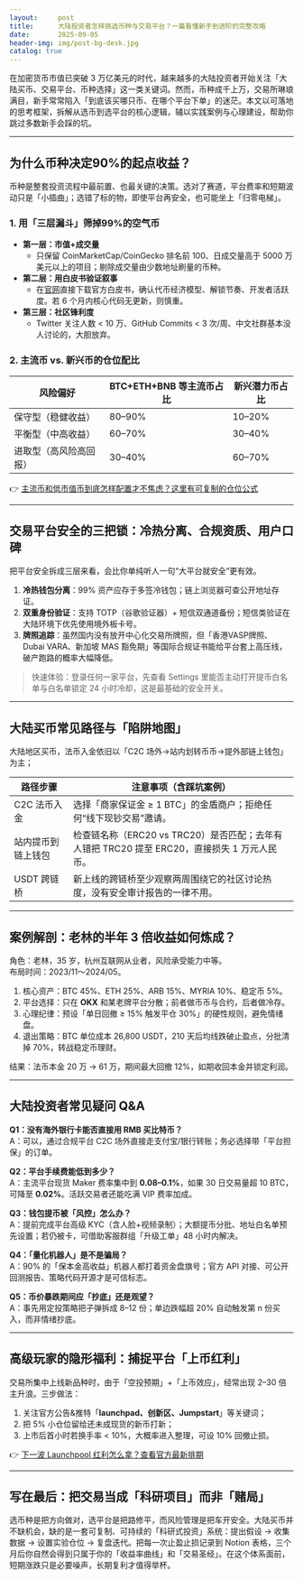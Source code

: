 ```yaml
---
layout:     post
title:      大陆投资者怎样挑选币种与交易平台？一篇看懂新手到进阶的完整攻略
date:       2025-09-05
header-img: img/post-bg-desk.jpg
catalog: true
---
```


在加密货币市值已突破 3 万亿美元的时代，越来越多的大陆投资者开始关注「大陆买币、交易平台、币种选择」这一类关键词。然而，币种成千上万，交易所琳琅满目，新手常常陷入「到底该买哪只币、在哪个平台下单」的迷茫。本文以可落地的思考框架，拆解从选币到选平台的核心逻辑，辅以实践案例与心理建设，帮助你跳过多数新手会踩的坑。

---

## 为什么币种决定90%的起点收益？

币种是整套投资流程中最前置、也最关键的决策。选对了赛道，平台费率和短期波动只是「小插曲」；选错了标的物，即使平台再安全，也可能坐上「归零电梯」。

### 1. 用「三层漏斗」筛掉99%的空气币

- **第一层：市值+成交量**
  - 只保留 CoinMarketCap/CoinGecko 排名前 100、日成交量高于 5000 万美元以上的项目；剔除成交量由少数地址刷量的币种。
- **第二层：用白皮书验证叙事**
  - 在[官网](https://okxdog.com/)直接下载官方白皮书，确认代币经济模型、解锁节奏、开发者活跃度。若 6 个月内核心代码无更新，则慎重。
- **第三层：社区锋利度**
  - Twitter 关注人数 < 10 万、GitHub Commits < 3 次/周、中文社群基本没人讨论的，大胆放弃。

### 2. 主流币 vs. 新兴币的仓位配比

| 风险偏好 | BTC+ETH+BNB 等主流币占比 | 新兴潜力币占比 |
|-----------|------------------------|----------------|
| 保守型（稳健收益） | 80–90% | 10–20% |
| 平衡型（中高收益） | 60–70% | 30–40% |
| 进取型（高风险高回报） | 30–40% | 60–70% |

👉 [主流币和低市值币到底怎样配置才不焦虑？这里有可复制的仓位公式](https://okxdog.com/)

---

## 交易平台安全的三把锁：冷热分离、合规资质、用户口碑

把平台安全拆成三层来看，会比你单纯听人一句“大平台就安全”更有效。

1. **冷热钱包分离**：99% 资产应存于多签冷钱包；链上浏览器可查公开地址存证。
2. **双重身份验证**：支持 TOTP（谷歌验证器）+ 短信双通道备份；短信类验证在大陆环境下优先使用境外板卡号。
3. **牌照追踪**：虽然国内没有放开中心化交易所牌照，但「香港VASP牌照、Dubai VARA、新加坡 MAS 豁免期」等国际合规证书能给平台套上高压线，破产跑路的概率大幅降低。

> 快速体验：登录任何一家平台，先查看 Settings 里能否主动打开提币白名单与白名单锁定 24 小时冷却，这是最基础的安全开关。

---

## 大陆买币常见路径与「陷阱地图」

大陆地区买币，法币入金依旧以「C2C 场外→站内划转币币→提外部链上钱包」为主；

| 路径步骤 | 注意事项（含踩坑案例） |
|-----------|------------------------|
| C2C 法币入金 | 选择「商家保证金 ≥ 1 BTC」的金盾商户；拒绝任何“线下现钞交易”邀请。 |
| 站内提币到链上钱包 | 检查链名称（ERC20 vs TRC20）是否匹配；去年有人错把 TRC20 提至 ERC20，直接损失 1 万元人民币。 |
| USDT 跨链桥 | 新上线的跨链桥至少观察两周围绕它的社区讨论热度，没有安全审计报告的一律不用。 |

---

## 案例解剖：老林的半年 3 倍收益如何炼成？

角色：老林，35 岁，杭州互联网从业者，风险承受能力中等。  
布局时间：2023/11～2024/05。

1. 核心资产：BTC 45%、ETH 25%、ARB 15%、MYRIA 10%、稳定币 5%。
2. 平台选择：只在 **OKX** 和某老牌平台分散；前者做币币与合约，后者做冷存。
3. 心理纪律：预设「单日回撤 ≥ 15% 触发平仓 30%」的硬性规则，避免情绪盘。
4. 退出策略：BTC 单位成本 26,800 USDT，210 天后均线跌破止盈点，分批清掉 70%，转战稳定币理财。

结果：法币本金 20 万 → 61 万，期间最大回撤 12%，如期收回本金并锁定利润。

---

## 大陆投资者常见疑问 Q&A

**Q1：没有海外银行卡能否直接用 RMB 买比特币？**  
A：可以，通过合规平台 C2C 场外直接走支付宝/银行转账；务必选择带「平台担保」的订单。

**Q2：平台手续费能低到多少？**  
A：主流平台现货 Maker 费率集中到 **0.08–0.1%**，如果 30 日交易量超 10 BTC，可降至 **0.02%**。活跃交易者还能吃满 VIP 费率加成。

**Q3：钱包提币被「风控」怎么办？**  
A：提前完成平台高级 KYC（含人脸+视频录制）；大额提币分批、地址白名单预先设置；若仍被卡，可借助客服群组「升级工单」48 小时内解决。

**Q4：「量化机器人」是不是骗局？**  
A：90% 的「保本金高收益」机器人都打着资金盘旗号；官方 API 对接、可公开回测报告、策略代码开源才是可信标志。

**Q5：币价暴跌期间应「抄底」还是观望？**  
A：事先用定投策略把子弹拆成 8–12 份；单边跌幅超 20% 自动触发第 n 份买入，而非情绪抄底。

---

## 高级玩家的隐形福利：捕捉平台「上币红利」

交易所集中上线新品种时，由于「空投预期」+「上币效应」，经常出现 2–30 倍主升浪。三步做法：

1. 关注官方公告&推特「**launchpad、创新区、Jumpstart**」等关键词；
2. 把 5% 小仓位留给还未成现货的新币打新；
3. 上市后首小时若换手率 < 10%，大概率进入整理，可设 10% 回撤止损。

👉 [下一波 Launchpool 红利怎么拿？查看官方最新排期](https://okxdog.com/)

---

## 写在最后：把交易当成「科研项目」而非「赌局」

选币种是把方向做对，选平台是把路修平，而风险管理是把车开安全。大陆买币并不缺机会，缺的是一套可复制、可持续的「科研式投资」系统：提出假设 → 收集数据 → 设置实验仓位 → 复盘迭代。把每一次止盈止损记录到 Notion 表格，三个月后你自然会得到只属于你的「收益率曲线」和「交易圣经」。在这个体系面前，短期涨跌只是必要噪声，长期复利才值得举杯。